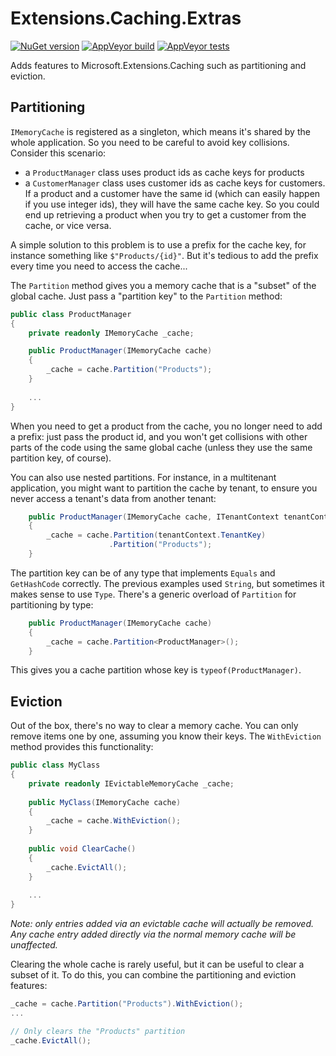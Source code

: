 # Extensions.Caching.Extras

[![NuGet version](https://img.shields.io/nuget/v/Extensions.Caching.Extras.svg?logo=nuget)](https://www.nuget.org/packages/Extensions.Caching.Extras)
[![AppVeyor build](https://img.shields.io/appveyor/ci/thomaslevesque/extensions-caching-extras.svg?logo=appveyor&logoColor=cccccc)](https://ci.appveyor.com/project/thomaslevesque/extensions-caching-extras)
[![AppVeyor tests](https://img.shields.io/appveyor/tests/thomaslevesque/extensions-caching-extras.svg?logo=appveyor&logoColor=cccccc)](https://ci.appveyor.com/project/thomaslevesque/extensions-caching-extras/build/tests)

Adds features to Microsoft.Extensions.Caching such as partitioning and eviction.

## Partitioning

`IMemoryCache` is registered as a singleton, which means it's shared by the whole
application. So you need to be careful to avoid key collisions. Consider this scenario:
- a `ProductManager` class uses product ids as cache keys for products
- a `CustomerManager` class uses customer ids as cache keys for customers. If a product
and a customer have the same id (which can easily happen if you use integer ids), they
will have the same cache key. So you could end up retrieving a product when you try to
get a customer from the cache, or vice versa.

A simple solution to this problem is to use a prefix for the cache key, for instance
something like `$"Products/{id}"`. But it's tedious to add the prefix every time you
need to access the cache...

The `Partition` method gives you a memory cache that is a "subset" of the global
cache. Just pass a "partition key" to the `Partition` method:

```csharp
public class ProductManager
{
    private readonly IMemoryCache _cache;

    public ProductManager(IMemoryCache cache)
    {
        _cache = cache.Partition("Products");
    }
    
    ...
}
```
When you need to get a product from the cache, you no longer need to add a prefix:
just pass the product id, and you won't get collisions with other parts of the code
using the same global cache (unless they use the same partition key, of course).

You can also use nested partitions. For instance, in a multitenant application, you
might want to partition the cache by tenant, to ensure you never access a tenant's
data from another tenant:

```csharp
    public ProductManager(IMemoryCache cache, ITenantContext tenantContext)
    {
        _cache = cache.Partition(tenantContext.TenantKey)
                      .Partition("Products");
    }
```

The partition key can be of any type that implements `Equals` and `GetHashCode`
correctly. The previous examples used `String`, but sometimes it makes sense to
use `Type`. There's a generic overload of `Partition` for partitioning by
type:

```csharp
    public ProductManager(IMemoryCache cache)
    {
        _cache = cache.Partition<ProductManager>();
    }
```
This gives you a cache partition whose key is `typeof(ProductManager)`.

## Eviction

Out of the box, there's no way to clear a memory cache. You can only remove items one
by one, assuming you know their keys. The `WithEviction` method provides this
functionality:

```csharp
public class MyClass
{
    private readonly IEvictableMemoryCache _cache;
    
    public MyClass(IMemoryCache cache)
    {
        _cache = cache.WithEviction();
    }
    
    public void ClearCache()
    {
        _cache.EvictAll();
    }
    
    ...
}
```

*Note: only entries added via an evictable cache will actually be removed. Any cache
entry added directly via the normal memory cache will be unaffected.*

Clearing the whole cache is rarely useful, but it can be useful to clear a subset of
it. To do this, you can combine the partitioning and eviction features:

```csharp
_cache = cache.Partition("Products").WithEviction();
...

// Only clears the "Products" partition
_cache.EvictAll();
```